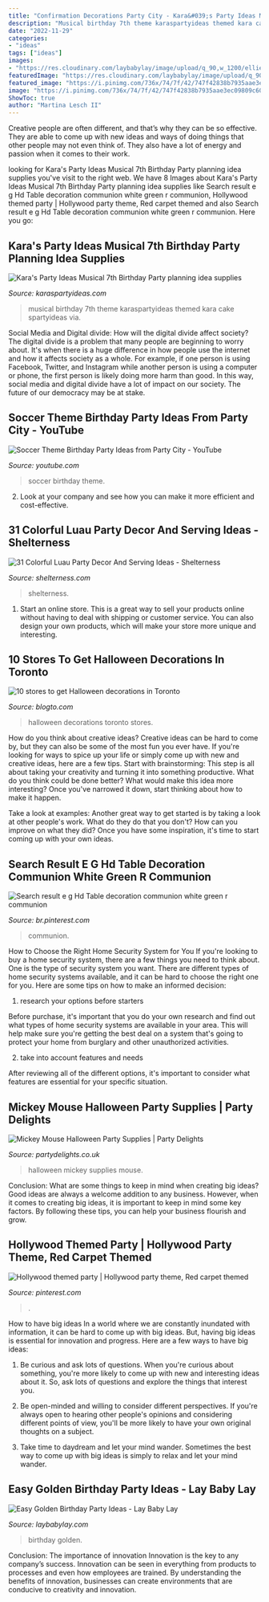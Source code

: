 ```yaml
---
title: "Confirmation Decorations Party City - Kara&#039;s Party Ideas Musical 7th Birthday Party Planning Idea Supplies"
description: "Musical birthday 7th theme karaspartyideas themed kara cake spartyideas via"
date: "2022-11-29"
categories:
- "ideas"
tags: ["ideas"]
images:
- "https://res.cloudinary.com/laybabylay/image/upload/q_90,w_1200/ellies-golden-birthday-22_ijqa2b.jpg"
featuredImage: "https://res.cloudinary.com/laybabylay/image/upload/q_90,w_1200/ellies-golden-birthday-22_ijqa2b.jpg"
featured_image: "https://i.pinimg.com/736x/74/7f/42/747f42838b7935aae3ec09809c60a4e9.jpg"
image: "https://i.pinimg.com/736x/74/7f/42/747f42838b7935aae3ec09809c60a4e9.jpg"
ShowToc: true
author: "Martina Lesch II"
---
```



Creative people are often different, and that’s why they can be so effective. They are able to come up with new ideas and ways of doing things that other people may not even think of. They also have a lot of energy and passion when it comes to their work.

	

		
looking for Kara&#039;s Party Ideas Musical 7th Birthday Party planning idea supplies you've visit to the right web. We have 8 Images about Kara&#039;s Party Ideas Musical 7th Birthday Party planning idea supplies like Search result e g Hd Table decoration communion white green r communion, Hollywood themed party | Hollywood party theme, Red carpet themed and also Search result e g Hd Table decoration communion white green r communion. Here you go:
		
    
## Kara&#039;s Party Ideas Musical 7th Birthday Party Planning Idea Supplies

<img loading=lazy src="https://www.karaspartyideas.com/wp-content/uploads/2013/05/Music-Party-16.jpg" onerror="this.onerror=null;this.src='https://tse4.mm.bing.net/th?id=OIP.TgUCsPSQjtmKagA80u1-3AHaLH&amp;pid=15.1';" alt="Kara&#039;s Party Ideas Musical 7th Birthday Party planning idea supplies">

_Source: karaspartyideas.com_

>musical birthday 7th theme karaspartyideas themed kara cake spartyideas via. 

	

Social Media and Digital divide: How will the digital divide affect society?
The digital divide is a problem that many people are beginning to worry about. It's when there is a huge difference in how people use the internet and how it affects society as a whole. For example, if one person is using Facebook, Twitter, and Instagram while another person is using a computer or phone, the first person is likely doing more harm than good. In this way, social media and digital divide have a lot of impact on our society. The future of our democracy may be at stake.

    
## Soccer Theme Birthday Party Ideas From Party City - YouTube

<img loading=lazy src="https://i.ytimg.com/vi/ZC85DycBc_I/maxresdefault.jpg" onerror="this.onerror=null;this.src='https://tse2.mm.bing.net/th?id=OIP.yi6fbNIXM_dvYp33ae0zPAHaEK&amp;pid=15.1';" alt="Soccer Theme Birthday Party Ideas from Party City - YouTube">

_Source: youtube.com_

>soccer birthday theme. 

	

2. Look at your company and see how you can make it more efficient and cost-effective.

    
## 31 Colorful Luau Party Decor And Serving Ideas - Shelterness

<img loading=lazy src="https://i.shelterness.com/2016/10/14-luau-photo-booth.jpg" onerror="this.onerror=null;this.src='https://tse4.mm.bing.net/th?id=OIP.HaLk1VbXWncMPIo1ZIqqigAAAA&amp;pid=15.1';" alt="31 Colorful Luau Party Decor And Serving Ideas - Shelterness">

_Source: shelterness.com_

>shelterness. 

	

1. Start an online store. This is a great way to sell your products online without having to deal with shipping or customer service. You can also design your own products, which will make your store more unique and interesting.

    
## 10 Stores To Get Halloween Decorations In Toronto

<img loading=lazy src="https://media.blogto.com/articles/20201024-halloween-stores-toronto.jpg?w=1200&amp;cmd=resize_then_crop&amp;height=630&amp;quality=70" onerror="this.onerror=null;this.src='https://tse1.mm.bing.net/th?id=OIP.Cw3p_9_f9le57XjgRZRa1QHaD4&amp;pid=15.1';" alt="10 stores to get Halloween decorations in Toronto">

_Source: blogto.com_

>halloween decorations toronto stores. 

	

How do you think about creative ideas?
Creative ideas can be hard to come by, but they can also be some of the most fun you ever have. If you're looking for ways to spice up your life or simply come up with new and creative ideas, here are a few tips. 
Start with brainstorming: This step is all about taking your creativity and turning it into something productive. What do you think could be done better? What would make this idea more interesting? Once you've narrowed it down, start thinking about how to make it happen. 

Take a look at examples: Another great way to get started is by taking a look at other people's work. What do they do that you don't? How can you improve on what they did? Once you have some inspiration, it's time to start coming up with your own ideas.

    
## Search Result E G Hd Table Decoration Communion White Green R Communion

<img loading=lazy src="https://i.pinimg.com/736x/74/7f/42/747f42838b7935aae3ec09809c60a4e9.jpg" onerror="this.onerror=null;this.src='https://tse3.mm.bing.net/th?id=OIP.JLONClkGXRQ-GhR6MS4DoAHaJ3&amp;pid=15.1';" alt="Search result e g Hd Table decoration communion white green r communion">

_Source: br.pinterest.com_

>communion. 

	

How to Choose the Right Home Security System for You
If you're looking to buy a home security system, there are a few things you need to think about. One is the type of security system you want. There are different types of home security systems available, and it can be hard to choose the right one for you. Here are some tips on how to make an informed decision: 
1. research your options before starters

Before purchase, it's important that you do your own research and find out what types of home security systems are available in your area. This will help make sure you're getting the best deal on a system that's going to protect your home from burglary and other unauthorized activities. 

2. take into account features and needs

After reviewing all of the different options, it's important to consider what features are essential for your specific situation.

    
## Mickey Mouse Halloween Party Supplies | Party Delights

<img loading=lazy src="https://www.partydelights.co.uk/images/mickey-halloween/header-mickey-halloween_v2.jpg" onerror="this.onerror=null;this.src='https://tse4.mm.bing.net/th?id=OIP.pY8ooKs34euR_ivYuFFrMgHaC2&amp;pid=15.1';" alt="Mickey Mouse Halloween Party Supplies | Party Delights">

_Source: partydelights.co.uk_

>halloween mickey supplies mouse. 

	

Conclusion: What are some things to keep in mind when creating big ideas?
Good ideas are always a welcome addition to any business. However, when it comes to creating big ideas, it is important to keep in mind some key factors. By following these tips, you can help your business flourish and grow.

    
## Hollywood Themed Party | Hollywood Party Theme, Red Carpet Themed

<img loading=lazy src="https://i.pinimg.com/736x/55/f8/56/55f856944713c5fe66eea0bda62978d7.jpg" onerror="this.onerror=null;this.src='https://tse4.mm.bing.net/th?id=OIP.Op0SOSynJWVTpi8q4jU8GgHaJ3&amp;pid=15.1';" alt="Hollywood themed party | Hollywood party theme, Red carpet themed">

_Source: pinterest.com_

>. 

	

How to have big ideas
In a world where we are constantly inundated with information, it can be hard to come up with big ideas. But, having big ideas is essential for innovation and progress. Here are a few ways to have big ideas:
1) Be curious and ask lots of questions. When you're curious about something, you're more likely to come up with new and interesting ideas about it. So, ask lots of questions and explore the things that interest you.

2) Be open-minded and willing to consider different perspectives. If you're always open to hearing other people's opinions and considering different points of view, you'll be more likely to have your own original thoughts on a subject.

3) Take time to daydream and let your mind wander. Sometimes the best way to come up with big ideas is simply to relax and let your mind wander.

    
## Easy Golden Birthday Party Ideas - Lay Baby Lay

<img loading=lazy src="https://res.cloudinary.com/laybabylay/image/upload/q_90,w_1200/ellies-golden-birthday-22_ijqa2b.jpg" onerror="this.onerror=null;this.src='https://tse4.mm.bing.net/th?id=OIP.7nj2EnLngJFLwvqrA1kAggHaFy&amp;pid=15.1';" alt="Easy Golden Birthday Party Ideas - Lay Baby Lay">

_Source: laybabylay.com_

>birthday golden. 

	

Conclusion: The importance of innovation
Innovation is the key to any company’s success. Innovation can be seen in everything from products to processes and even how employees are trained. By understanding the benefits of innovation, businesses can create environments that are conducive to creativity and innovation.

